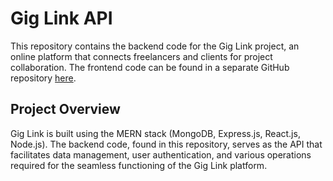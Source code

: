 # Gig Link API

This repository contains the backend code for the Gig Link project, an online platform that connects freelancers and clients for project collaboration. The frontend code can be found in a separate GitHub repository [here](https://github.com/jerryren527/gig-link).

## Project Overview

Gig Link is built using the MERN stack (MongoDB, Express.js, React.js, Node.js). The backend code, found in this repository, serves as the API that facilitates data management, user authentication, and various operations required for the seamless functioning of the Gig Link platform.
